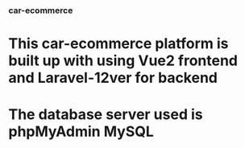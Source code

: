 ### car-ecommerce

# This car-ecommerce platform is built up with using Vue2 frontend and Laravel-12ver for backend

# The database server used is phpMyAdmin MySQL
